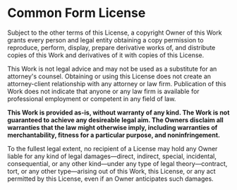 Common Form License
===================

Subject to the other terms of this License, a copyright Owner of this Work grants every person and legal entity obtaining a copy permission to reproduce, perform, display, prepare derivative works of, and distribute copies of this Work and derivatives of it with copies of this License.

This Work is not legal advice and may not be used as a substitute for an attorney's counsel. Obtaining or using this License does not create an attorney-client relationship with any attorney or law firm. Publication of this Work does not indicate that anyone or any law firm is available for professional employment or competent in any field of law.

**This Work is provided as-is, without warranty of any kind. The Work is not guaranteed to achieve any desireable legal aim. The Owners disclaim all warranties that the law might otherwise imply, including warranties of merchantability, fitness for a particular purpose, and noninfringement.**

To the fullest legal extent, no recipient of a License may hold any Owner liable for any kind of legal damages—direct, indirect, special, incidental, consequential, or any other kind—under any type of legal theory—contract, tort, or any other type—arising out of this Work, this License, or any act permitted by this License, even if an Owner anticipates such damages.
